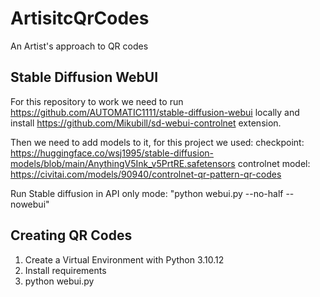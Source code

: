 # ArtisitcQrCodes
An Artist's approach to QR codes

## Stable Diffusion WebUI
For this repository to work we need to run https://github.com/AUTOMATIC1111/stable-diffusion-webui locally and install https://github.com/Mikubill/sd-webui-controlnet extension.

Then we need to add models to it, for this project we used:
checkpoint: https://huggingface.co/wsj1995/stable-diffusion-models/blob/main/AnythingV5Ink_v5PrtRE.safetensors
controlnet model: https://civitai.com/models/90940/controlnet-qr-pattern-qr-codes

Run Stable diffusion in API only mode: "python webui.py --no-half --nowebui"

## Creating QR Codes
1. Create a Virtual Environment with Python 3.10.12
2. Install requirements
3. python webui.py

